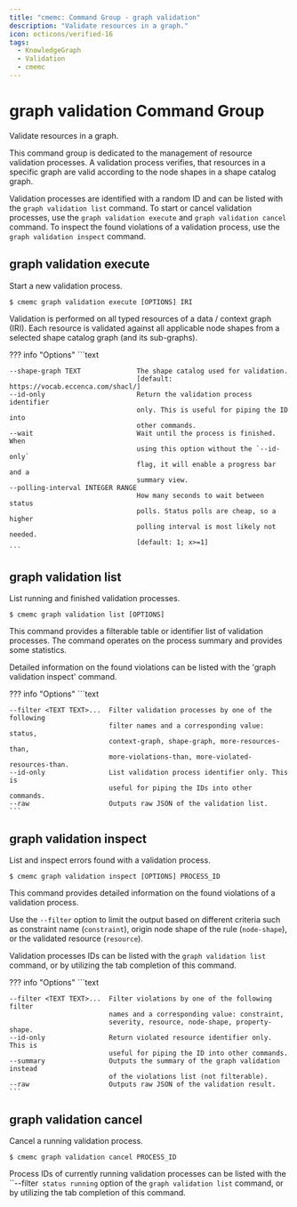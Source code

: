 ```yaml
---
title: "cmemc: Command Group - graph validation"
description: "Validate resources in a graph."
icon: octicons/verified-16
tags:
  - KnowledgeGraph
  - Validation
  - cmemc
---
```

# graph validation Command Group
<!-- This file was generated - DO NOT CHANGE IT MANUALLY -->

Validate resources in a graph.

This command group is dedicated to the management of resource validation processes. A validation process verifies, that resources in a specific graph are valid according to the node shapes in a shape catalog graph.

Validation processes are identified with a random ID and can be listed with the `graph validation list` command. To start or cancel validation processes, use the `graph validation execute` and `graph validation cancel` command. To inspect the found violations of a validation process, use the `graph validation inspect` command.


## graph validation execute

Start a new validation process.

```shell-session title="Usage"
$ cmemc graph validation execute [OPTIONS] IRI
```




Validation is performed on all typed resources of a data / context graph (IRI). Each resource is validated against all applicable node shapes from a selected shape catalog graph (and its sub-graphs).



??? info "Options"
    ```text

    --shape-graph TEXT              The shape catalog used for validation.
                                    [default: https://vocab.eccenca.com/shacl/]
    --id-only                       Return the validation process identifier
                                    only. This is useful for piping the ID into
                                    other commands.
    --wait                          Wait until the process is finished. When
                                    using this option without the `--id-only`
                                    flag, it will enable a progress bar and a
                                    summary view.
    --polling-interval INTEGER RANGE
                                    How many seconds to wait between status
                                    polls. Status polls are cheap, so a higher
                                    polling interval is most likely not needed.
                                    [default: 1; x>=1]
    ```

## graph validation list

List running and finished validation processes.

```shell-session title="Usage"
$ cmemc graph validation list [OPTIONS]
```




This command provides a filterable table or identifier list of validation processes. The command operates on the process summary and provides some statistics.

Detailed information on the found violations can be listed with the 'graph validation inspect' command.



??? info "Options"
    ```text

    --filter <TEXT TEXT>...  Filter validation processes by one of the following
                             filter names and a corresponding value: status,
                             context-graph, shape-graph, more-resources-than,
                             more-violations-than, more-violated-resources-than.
    --id-only                List validation process identifier only. This is
                             useful for piping the IDs into other commands.
    --raw                    Outputs raw JSON of the validation list.
    ```

## graph validation inspect

List and inspect errors found with a validation process.

```shell-session title="Usage"
$ cmemc graph validation inspect [OPTIONS] PROCESS_ID
```




This command provides detailed information on the found violations of a validation process.

Use the ``--filter`` option to limit the output based on different criteria such as constraint name (`constraint`), origin node shape of the rule (`node-shape`), or the validated resource (`resource`).

Validation processes IDs can be listed with the `graph validation list` command, or by utilizing the tab completion of this command.



??? info "Options"
    ```text

    --filter <TEXT TEXT>...  Filter violations by one of the following filter
                             names and a corresponding value: constraint,
                             severity, resource, node-shape, property-shape.
    --id-only                Return violated resource identifier only. This is
                             useful for piping the ID into other commands.
    --summary                Outputs the summary of the graph validation instead
                             of the violations list (not filterable).
    --raw                    Outputs raw JSON of the validation result.
    ```

## graph validation cancel

Cancel a running validation process.

```shell-session title="Usage"
$ cmemc graph validation cancel PROCESS_ID
```




Process IDs of currently running validation processes can be listed with the ``--filter` status running` option of the `graph validation list` command, or by utilizing the tab completion of this command.



